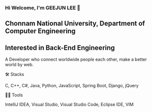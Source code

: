 ### Hi Welcome, I'm GEEJUN LEE 👋

## Chonnam National University, Department of Computer Engineering

## Interested in Back-End Engineering

A Developer who connect worldwide people each other, make a better world by web.

🛠️ Stacks

C, C++, C#, Java, Python, JavaScript, Spring Boot, Django, jQuery



💪🏼 Tools

IntelliJ IDEA, Visual Studio, Visual Studio Code, Eclipse IDE, VIM


<!--
**dnjfqhd12345/dnjfqhd12345** is a ✨ _special_ ✨ repository because its `README.md` (this file) appears on your GitHub profile.

Here are some ideas to get you started:

- 🔭 I’m currently working on ...
- 🌱 I’m currently learning ...
- 👯 I’m looking to collaborate on ...
- 🤔 I’m looking for help with ...
- 💬 Ask me about ...
- 📫 How to reach me: ...
- 😄 Pronouns: ...
- ⚡ Fun fact: ...
-->
